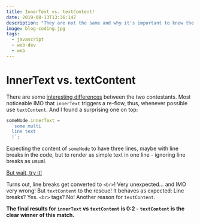 ```yaml
---
title: InnerText vs. textContent!
date: 2019-08-13T13:36:14Z
description: "They are not the same and why it's important to know the difference. Spoiler alert: textContent FTW!"
image: blog-coding.jpg
tags:
  - javascript
  - web-dev
  - web
---
```

# InnerText vs. textContent

There are some
[interesting differences](https://developer.mozilla.org/en-US/docs/Web/API/Node/textContent#Differences_from_innerText)
between the two contestants.
Most noticeable IMO that `innerText` triggers a re-flow, thus, whenever possible use `textContent`.
And I found a surprising one on top:

```javascript
someNode.innerText =
  `some multi
  line text
  !`;
```

Expecting the content of `someNode` to have three lines, maybe with line breaks in the code,
but to render as simple text in one line - ignoring line breaks as usual.

[But wait, try it!](https://jsfiddle.net/svub/zanLt037/3/)

Turns out, line breaks get converted to `<br>`!
Very unexpected... and IMO very wrong!
But `textContent` to the rescue!
It behaves as expected: Line breaks? Yes. `<br>` tags? No!
Another reason for `textContent`.

**The final results for `innerText` vs `textContent` is 0:2 - `textContent` is the clear winner of this match.**
